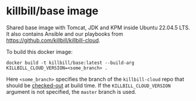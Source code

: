 # killbill/base image

Shared base image with Tomcat, JDK and KPM inside Ubuntu 22.04.5 LTS. It also contains Ansible and our playbooks from https://github.com/killbill/killbill-cloud.

To build this docker image:

```
docker build -t killbill/base:latest --build-arg KILLBILL_CLOUD_VERSION=<some_branch> .
```

Here `<some_branch>` specifies the branch of the `killbill-cloud` repo that should be [checked-out](https://github.com/killbill/killbill-cloud/blob/05b8447850be6c2f547acef2817d4d31b81a11cd/docker/templates/base/latest/Dockerfile#L61) at build time. If the `KILLBILL_CLOUD_VERSION` argument is not specified, the `master` branch is used.
